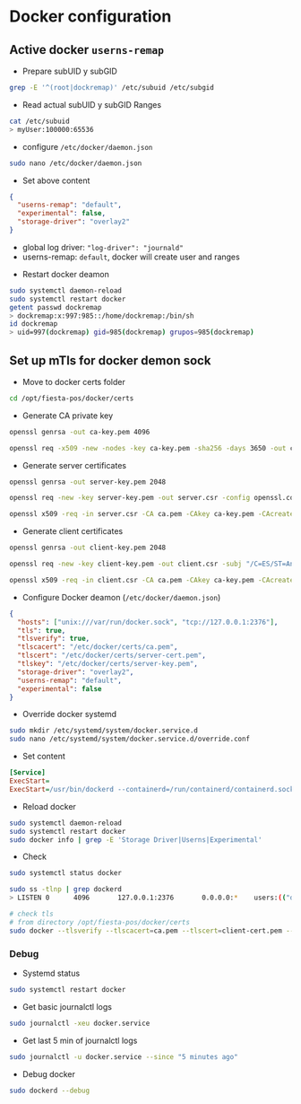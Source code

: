 # Docker configuration

## Active docker `userns-remap`

- Prepare subUID y subGID

```bash
grep -E '^(root|dockremap)' /etc/subuid /etc/subgid
```

- Read actual subUID y subGID Ranges

```bash
cat /etc/subuid
> myUser:100000:65536
```

- configure `/etc/docker/daemon.json`

```bash
sudo nano /etc/docker/daemon.json
```

  - Set above content

  ```json
  {
    "userns-remap": "default",
    "experimental": false,
    "storage-driver": "overlay2"
  }
  ```

  * global log driver: `"log-driver": "journald"`
  * userns-remap: `default`, docker will create user and ranges

- Restart docker deamon

```bash
sudo systemctl daemon-reload
sudo systemctl restart docker
getent passwd dockremap
> dockremap:x:997:985::/home/dockremap:/bin/sh
id dockremap
> uid=997(dockremap) gid=985(dockremap) grupos=985(dockremap)
```

## Set up mTls for docker demon sock

- Move to docker certs folder

```bash
cd /opt/fiesta-pos/docker/certs
```

- Generate CA private key

```bash
openssl genrsa -out ca-key.pem 4096

openssl req -x509 -new -nodes -key ca-key.pem -sha256 -days 3650 -out ca.pem -subj "/C=ES/ST=Andalusia/L=Almería/O=Docker_Certs/CN=ca.local"
```

- Generate server certificates

```bash
openssl genrsa -out server-key.pem 2048

openssl req -new -key server-key.pem -out server.csr -config openssl.conf

openssl x509 -req -in server.csr -CA ca.pem -CAkey ca-key.pem -CAcreateserial -out server-cert.pem -days 3650 -extensions req_ext -extfile openssl.conf
```

- Generate client certificates

```bash
openssl genrsa -out client-key.pem 2048

openssl req -new -key client-key.pem -out client.csr -subj "/C=ES/ST=Andalusia/L=Almería/O=Traefik/CN=traefik-client"

openssl x509 -req -in client.csr -CA ca.pem -CAkey ca-key.pem -CAcreateserial -out client-cert.pem -days 3650
```

- Configure Docker deamon  (`/etc/docker/daemon.json`)

```json
{
  "hosts": ["unix:///var/run/docker.sock", "tcp://127.0.0.1:2376"],
  "tls": true,
  "tlsverify": true,
  "tlscacert": "/etc/docker/certs/ca.pem",
  "tlscert": "/etc/docker/certs/server-cert.pem",
  "tlskey": "/etc/docker/certs/server-key.pem",
  "storage-driver": "overlay2",
  "userns-remap": "default",
  "experimental": false
}
```

- Override docker systemd

```bash
sudo mkdir /etc/systemd/system/docker.service.d
sudo nano /etc/systemd/system/docker.service.d/override.conf
```

- Set content

```ini
[Service]
ExecStart=
ExecStart=/usr/bin/dockerd --containerd=/run/containerd/containerd.sock
```

- Reload docker

```bash
sudo systemctl daemon-reload
sudo systemctl restart docker
sudo docker info | grep -E 'Storage Driver|Userns|Experimental'
```

- Check

```bash
sudo systemctl status docker

sudo ss -tlnp | grep dockerd
> LISTEN 0      4096       127.0.0.1:2376       0.0.0.0:*    users:(("dockerd",pid=16757,fd=4))

# check tls
# from directory /opt/fiesta-pos/docker/certs
sudo docker --tlsverify --tlscacert=ca.pem --tlscert=client-cert.pem --tlskey=client-key.pem -H tcp://127.0.0.1:2376 version
```

### Debug

- Systemd status

```bash
sudo systemctl restart docker
```

- Get basic journalctl logs

```bash
sudo journalctl -xeu docker.service
```

- Get last 5 min of journalctl logs

```bash
sudo journalctl -u docker.service --since "5 minutes ago"
```

- Debug docker

```bash
sudo dockerd --debug
```